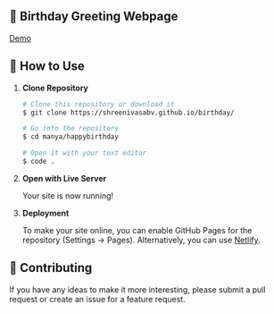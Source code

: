 ## 🎉 Birthday Greeting Webpage 

[Demo](https://shreenivasabv.github.io/birthday/)

## 🚀 How to Use

1.  **Clone Repository**

    ```bash
    # Clone this repository or download it
    $ git clone https://shreenivasabv.github.io/birthday/

    # Go into the repository
    $ cd manya/happybirthday

    # Open it with your text editor
    $ code .
    ```

2. **Open with Live Server**

    Your site is now running!

3. **Deployment**

    To make your site online, you can enable GitHub Pages for the repository (Settings -> Pages). Alternatively, you can use [Netlify](https://www.netlify.com/).

## 📝 Contributing

If you have any ideas to make it more interesting, please submit a pull request or create an issue for a feature request.
